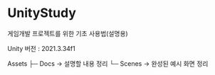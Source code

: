 # UnityStudy
게임개발 프로젝트를 위한 기초 사용법(설명용)

Unity 버전 : 2021.3.34f1

Assets
├─ Docs -> 설명할 내용 정리
└─ Scenes -> 완성된 예시 화면 정리
